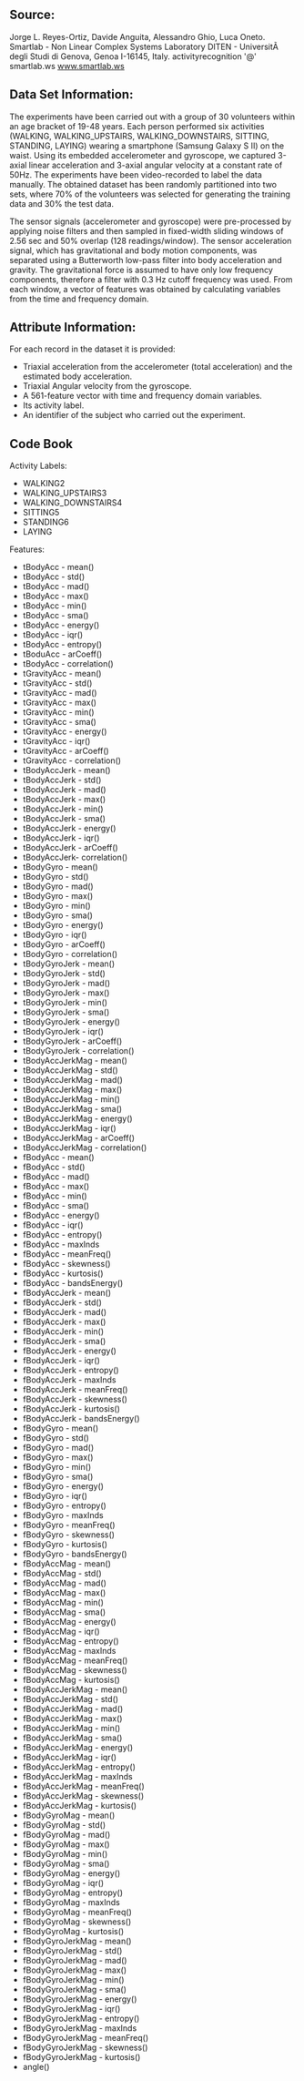 
Source:
-------

Jorge L. Reyes-Ortiz, Davide Anguita, Alessandro Ghio, Luca Oneto.
Smartlab - Non Linear Complex Systems Laboratory
DITEN - UniversitÃ  degli Studi di Genova, Genoa I-16145, Italy.
activityrecognition '@' smartlab.ws
www.smartlab.ws 

Data Set Information:
---------------------

The experiments have been carried out with a group of 30 volunteers within an age bracket of 19-48 years. Each person performed six activities (WALKING, WALKING_UPSTAIRS, WALKING_DOWNSTAIRS, SITTING, STANDING, LAYING) wearing a smartphone (Samsung Galaxy S II) on the waist. Using its embedded accelerometer and gyroscope, we captured 3-axial linear acceleration and 3-axial angular velocity at a constant rate of 50Hz. The experiments have been video-recorded to label the data manually. The obtained dataset has been randomly partitioned into two sets, where 70% of the volunteers was selected for generating the training data and 30% the test data. 

The sensor signals (accelerometer and gyroscope) were pre-processed by applying noise filters and then sampled in fixed-width sliding windows of 2.56 sec and 50% overlap (128 readings/window). The sensor acceleration signal, which has gravitational and body motion components, was separated using a Butterworth low-pass filter into body acceleration and gravity. The gravitational force is assumed to have only low frequency components, therefore a filter with 0.3 Hz cutoff frequency was used. From each window, a vector of features was obtained by calculating variables from the time and frequency domain. 

Attribute Information:
----------------------

For each record in the dataset it is provided:
- Triaxial acceleration from the accelerometer (total acceleration) and the estimated body acceleration.
- Triaxial Angular velocity from the gyroscope.
- A 561-feature vector with time and frequency domain variables.
- Its activity label.
- An identifier of the subject who carried out the experiment. 

Code Book
---------
Activity Labels:
- WALKING2
- WALKING_UPSTAIRS3
- WALKING_DOWNSTAIRS4
- SITTING5
- STANDING6
- LAYING

Features:
- tBodyAcc - mean()
- tBodyAcc - std()
- tBodyAcc - mad()
- tBodyAcc - max()
- tBodyAcc - min()
- tBodyAcc - sma()
- tBodyAcc - energy()
- tBodyAcc - iqr()
- tBodyAcc - entropy()
- tBoduAcc - arCoeff()
- tBodyAcc - correlation()
- tGravityAcc - mean()
- tGravityAcc - std()
- tGravityAcc - mad()
- tGravityAcc - max()
- tGravityAcc - min()
- tGravityAcc - sma()
- tGravityAcc - energy()
- tGravityAcc - iqr()
- tGravityAcc - arCoeff()
- tGravityAcc - correlation()
- tBodyAccJerk - mean()
- tBodyAccJerk - std()
- tBodyAccJerk - mad()
- tBodyAccJerk - max()
- tBodyAccJerk - min()
- tBodyAccJerk - sma()
- tBodyAccJerk - energy()
- tBodyAccJerk - iqr()
- tBodyAccJerk - arCoeff()
- tBodyAccJerk- correlation()
- tBodyGyro - mean()
- tBodyGyro - std()
- tBodyGyro - mad()
- tBodyGyro - max()
- tBodyGyro - min()
- tBodyGyro - sma()
- tBodyGyro - energy()
- tBodyGyro - iqr()
- tBodyGyro - arCoeff()
- tBodyGyro - correlation()
- tBodyGyroJerk - mean()
- tBodyGyroJerk - std()
- tBodyGyroJerk - mad()
- tBodyGyroJerk - max()
- tBodyGyroJerk - min()
- tBodyGyroJerk - sma()
- tBodyGyroJerk - energy()
- tBodyGyroJerk - iqr()
- tBodyGyroJerk - arCoeff()
- tBodyGyroJerk - correlation()
- tBodyAccJerkMag - mean()
- tBodyAccJerkMag - std()
- tBodyAccJerkMag - mad()
- tBodyAccJerkMag - max()
- tBodyAccJerkMag - min()
- tBodyAccJerkMag - sma()
- tBodyAccJerkMag - energy()
- tBodyAccJerkMag - iqr()
- tBodyAccJerkMag - arCoeff()
- tBodyAccJerkMag - correlation()
- fBodyAcc - mean()
- fBodyAcc - std()
- fBodyAcc - mad()
- fBodyAcc - max()
- fBodyAcc - min()
- fBodyAcc - sma()
- fBodyAcc - energy()
- fBodyAcc - iqr()
- fBodyAcc - entropy()
- fBodyAcc - maxInds
- fBodyAcc - meanFreq()
- fBodyAcc - skewness()
- fBodyAcc - kurtosis()
- fBodyAcc - bandsEnergy()
- fBodyAccJerk - mean()
- fBodyAccJerk - std()
- fBodyAccJerk - mad()
- fBodyAccJerk - max()
- fBodyAccJerk - min()
- fBodyAccJerk - sma()
- fBodyAccJerk - energy()
- fBodyAccJerk - iqr()
- fBodyAccJerk - entropy()
- fBodyAccJerk - maxInds
- fBodyAccJerk - meanFreq()
- fBodyAccJerk - skewness()
- fBodyAccJerk - kurtosis()
- fBodyAccJerk - bandsEnergy()
- fBodyGyro - mean()
- fBodyGyro - std()
- fBodyGyro - mad()
- fBodyGyro - max()
- fBodyGyro - min()
- fBodyGyro - sma()
- fBodyGyro - energy()
- fBodyGyro - iqr()
- fBodyGyro - entropy()
- fBodyGyro - maxInds
- fBodyGyro - meanFreq()
- fBodyGyro - skewness()
- fBodyGyro - kurtosis()
- fBodyGyro - bandsEnergy()
- fBodyAccMag - mean()
- fBodyAccMag - std()
- fBodyAccMag - mad()
- fBodyAccMag - max()
- fBodyAccMag - min()
- fBodyAccMag - sma()
- fBodyAccMag - energy()
- fBodyAccMag - iqr()
- fBodyAccMag - entropy()
- fBodyAccMag - maxInds
- fBodyAccMag - meanFreq()
- fBodyAccMag - skewness()
- fBodyAccMag - kurtosis()
- fBodyAccJerkMag - mean()
- fBodyAccJerkMag - std()
- fBodyAccJerkMag - mad()
- fBodyAccJerkMag - max()
- fBodyAccJerkMag - min()
- fBodyAccJerkMag - sma()
- fBodyAccJerkMag - energy()
- fBodyAccJerkMag - iqr()
- fBodyAccJerkMag - entropy()
- fBodyAccJerkMag - maxInds
- fBodyAccJerkMag - meanFreq()
- fBodyAccJerkMag - skewness()
- fBodyAccJerkMag - kurtosis()
- fBodyGyroMag - mean()
- fBodyGyroMag - std()
- fBodyGyroMag - mad()
- fBodyGyroMag - max()
- fBodyGyroMag - min()
- fBodyGyroMag - sma()
- fBodyGyroMag - energy()
- fBodyGyroMag - iqr()
- fBodyGyroMag - entropy()
- fBodyGyroMag - maxInds
- fBodyGyroMag - meanFreq()
- fBodyGyroMag - skewness()
- fBodyGyroMag - kurtosis()
- fBodyGyroJerkMag - mean()
- fBodyGyroJerkMag - std()
- fBodyGyroJerkMag - mad()
- fBodyGyroJerkMag - max()
- fBodyGyroJerkMag - min()
- fBodyGyroJerkMag - sma()
- fBodyGyroJerkMag - energy()
- fBodyGyroJerkMag - iqr()
- fBodyGyroJerkMag - entropy()
- fBodyGyroJerkMag - maxInds
- fBodyGyroJerkMag - meanFreq()
- fBodyGyroJerkMag - skewness()
- fBodyGyroJerkMag - kurtosis()
- angle()
